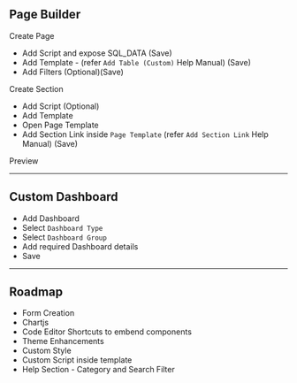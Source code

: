 ## Page Builder
Create Page
-  Add Script and expose SQL_DATA (Save)
-  Add Template - (refer `Add Table (Custom)` Help Manual) (Save)
-  Add Filters (Optional)(Save)

Create Section
- Add Script (Optional)
- Add Template
- Open Page Template
- Add Section Link inside `Page Template` (refer `Add Section Link` Help Manual)  (Save)

Preview

-----------------

## Custom Dashboard

- Add Dashboard
- Select `Dashboard Type`
- Select `Dashboard Group`
- Add required Dashboard details
- Save

----------------------------

## Roadmap

- Form Creation
- Chartjs
- Code Editor Shortcuts to embend components
- Theme Enhancements
- Custom Style
- Custom Script inside template
- Help Section - Category and Search Filter 
